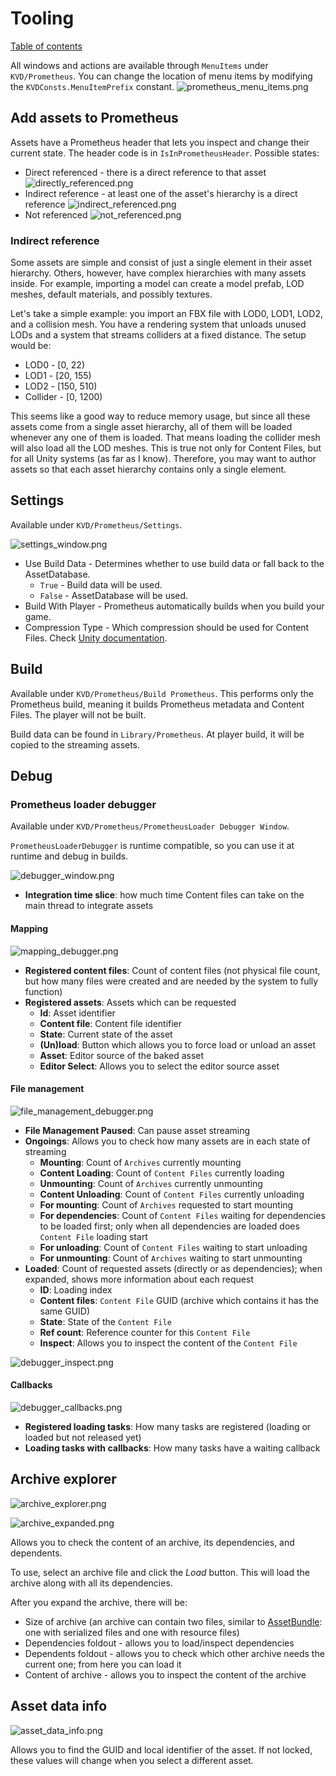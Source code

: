 # Tooling

[Table of contents](index.md)

All windows and actions are available through `MenuItems` under `KVD/Prometheus`. You can change the location of menu items by modifying the `KVDConsts.MenuItemPrefix` constant.
![prometheus_menu_items.png](./images/prometheus_menu_items.png)

## Add assets to Prometheus

Assets have a Prometheus header that lets you inspect and change their current state. The header code is in `IsInPrometheusHeader`.
Possible states:

* Direct referenced - there is a direct reference to that asset
  ![directly_referenced.png](./images/directly_referenced.png)
* Indirect reference - at least one of the asset's hierarchy is a direct reference
  ![indirect_referenced.png](./images/indirect_referenced.png)
* Not referenced
  ![not_referenced.png](./images/not_referenced.png)

### Indirect reference

Some assets are simple and consist of just a single element in their asset hierarchy. Others, however, have complex hierarchies with many assets inside. For example, importing a model can create a model prefab, LOD meshes, default materials, and possibly textures.

Let's take a simple example: you import an FBX file with LOD0, LOD1, LOD2, and a collision mesh. You have a rendering system that unloads unused LODs and a system that streams colliders at a fixed distance. The setup would be:

* LOD0 - [0, 22)
* LOD1 - [20, 155)
* LOD2 - [150, 510)
* Collider - [0, 1200)

This seems like a good way to reduce memory usage, but since all these assets come from a single asset hierarchy, all of them will be loaded whenever any one of them is loaded. That means loading the collider mesh will also load all the LOD meshes. This is true not only for Content Files, but for all Unity systems (as far as I know). Therefore, you may want to author assets so that each asset hierarchy contains only a single element.

## Settings

Available under `KVD/Prometheus/Settings`.

![settings_window.png](./images/settings_window.png)

* Use Build Data - Determines whether to use build data or fall back to the AssetDatabase.
  * `True` - Build data will be used.
  * `False` - AssetDatabase will be used.
* Build With Player - Prometheus automatically builds when you build your game.
* Compression Type - Which compression should be used for Content Files. Check [Unity documentation](https://docs.unity3d.com/ScriptReference/CompressionType.html).

## Build

Available under `KVD/Prometheus/Build Prometheus`.
This performs only the Prometheus build, meaning it builds Prometheus metadata and Content Files. The player will not be built.

Build data can be found in `Library/Prometheus`. At player build, it will be copied to the streaming assets.

## Debug

### Prometheus loader debugger

Available under `KVD/Prometheus/PrometheusLoader Debugger Window`.

`PrometheusLoaderDebugger` is runtime compatible, so you can use it at runtime and debug in builds.

![debugger_window.png](./images/debugger_window.png)

* **Integration time slice**: how much time Content files can take on the main thread to integrate assets

#### Mapping

![mapping_debugger.png](./images/mapping_debugger.png)

* **Registered content files**: Count of content files (not physical file count, but how many files were created and are needed by the system to fully function)
* **Registered assets**: Assets which can be requested
  * **Id**: Asset identifier
  * **Content file**: Content file identifier
  * **State**: Current state of the asset
  * **(Un)load**: Button which allows you to force load or unload an asset
  * **Asset**: Editor source of the baked asset
  * **Editor Select**: Allows you to select the editor source asset

#### File management

![file_management_debugger.png](./images/file_management_debugger.png)

* **File Management Paused**: Can pause asset streaming
* **Ongoings**: Allows you to check how many assets are in each state of streaming
  * **Mounting**: Count of `Archives` currently mounting
  * **Content Loading**: Count of `Content Files` currently loading
  * **Unmounting**: Count of `Archives` currently unmounting
  * **Content Unloading**: Count of `Content Files` currently unloading
  * **For mounting**: Count of `Archives` requested to start mounting
  * **For dependencies**: Count of `Content Files` waiting for dependencies to be loaded first; only when all dependencies are loaded does `Content File` loading start
  * **For unloading**: Count of `Content Files` waiting to start unloading
  * **For unmounting**: Count of `Archives` waiting to start unmounting
* **Loaded**: Count of requested assets (directly or as dependencies); when expanded, shows more information about each request
  * **ID**: Loading index
  * **Content files**: `Content File` GUID (archive which contains it has the same GUID)
  * **State**: State of the `Content File`
  * **Ref count**: Reference counter for this `Content File`
  * **Inspect**: Allows you to inspect the content of the `Content File`

![debugger_inspect.png](./images/debugger_inspect.png)

#### Callbacks

![debugger_callbacks.png](./images/debugger_callbacks.png)

* **Registered loading tasks**: How many tasks are registered (loading or loaded but not released yet)
* **Loading tasks with callbacks**: How many tasks have a waiting callback

## Archive explorer

![archive_explorer.png](./images/archive_explorer.png)

![archive_expanded.png](./images/archive_expanded.png)

Allows you to check the content of an archive, its dependencies, and dependents.

To use, select an archive file and click the _Load_ button. This will load the archive along with all its dependencies.

After you expand the archive, there will be:

* Size of archive (an archive can contain two files, similar to [AssetBundle](https://docs.unity3d.com/6000.1/Documentation/Manual/AssetBundlesIntro.html): one with serialized files and one with resource files)
* Dependencies foldout - allows you to load/inspect dependencies
* Dependents foldout - allows you to check which other archive needs the current one; from here you can load it
* Content of archive - allows you to inspect the content of the archive

## Asset data info

![asset_data_info.png](./images/asset_data_info.png)

Allows you to find the GUID and local identifier of the asset. If not locked, these values will change when you select a different asset.
